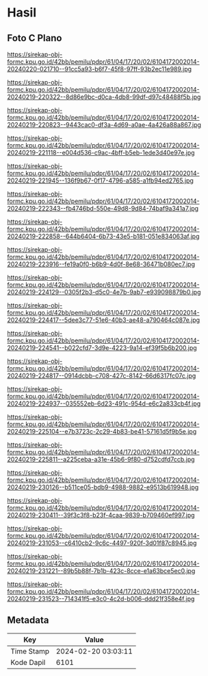 # Hasil

## Foto C Plano

https://sirekap-obj-formc.kpu.go.id/42bb/pemilu/pdpr/61/04/17/20/02/6104172002014-20240220-021710--91cc5a93-b6f7-45f8-97ff-93b2ec11e989.jpg

https://sirekap-obj-formc.kpu.go.id/42bb/pemilu/pdpr/61/04/17/20/02/6104172002014-20240219-220322--8d86e9bc-d0ca-4db8-99df-d97c48488f5b.jpg

https://sirekap-obj-formc.kpu.go.id/42bb/pemilu/pdpr/61/04/17/20/02/6104172002014-20240219-220823--9443cac0-df3a-4d69-a0ae-4a426a88a867.jpg

https://sirekap-obj-formc.kpu.go.id/42bb/pemilu/pdpr/61/04/17/20/02/6104172002014-20240219-221118--e004d536-c9ac-4bff-b5eb-1ede3d40e97e.jpg

https://sirekap-obj-formc.kpu.go.id/42bb/pemilu/pdpr/61/04/17/20/02/6104172002014-20240219-221945--136f9b67-0f17-4796-a585-a1fb94ed2765.jpg

https://sirekap-obj-formc.kpu.go.id/42bb/pemilu/pdpr/61/04/17/20/02/6104172002014-20240219-222343--fb4746bd-550e-49d8-9d84-74baf9a341a7.jpg

https://sirekap-obj-formc.kpu.go.id/42bb/pemilu/pdpr/61/04/17/20/02/6104172002014-20240219-222858--644b6404-6b73-43e5-b181-051e834063af.jpg

https://sirekap-obj-formc.kpu.go.id/42bb/pemilu/pdpr/61/04/17/20/02/6104172002014-20240219-223916--fe19a0f0-b6b9-4d0f-8e68-36471b080ec7.jpg

https://sirekap-obj-formc.kpu.go.id/42bb/pemilu/pdpr/61/04/17/20/02/6104172002014-20240219-224129--0305f2b3-d5c0-4e7b-9ab7-e939098879b0.jpg

https://sirekap-obj-formc.kpu.go.id/42bb/pemilu/pdpr/61/04/17/20/02/6104172002014-20240219-224417--5dee3c77-51e6-40b3-ae48-a790464c087e.jpg

https://sirekap-obj-formc.kpu.go.id/42bb/pemilu/pdpr/61/04/17/20/02/6104172002014-20240219-224541--b022cfd7-3d9e-4223-9a14-ef39f5b6b200.jpg

https://sirekap-obj-formc.kpu.go.id/42bb/pemilu/pdpr/61/04/17/20/02/6104172002014-20240219-224817--0914dcbb-c708-427c-8142-66d6317fc07c.jpg

https://sirekap-obj-formc.kpu.go.id/42bb/pemilu/pdpr/61/04/17/20/02/6104172002014-20240219-224937--035552eb-6d23-491c-954d-e6c2a833cb4f.jpg

https://sirekap-obj-formc.kpu.go.id/42bb/pemilu/pdpr/61/04/17/20/02/6104172002014-20240219-225104--e7b3723c-2c29-4b83-be41-57161d5f9b5e.jpg

https://sirekap-obj-formc.kpu.go.id/42bb/pemilu/pdpr/61/04/17/20/02/6104172002014-20240219-225811--a225ceba-a31e-45b6-9f80-d752cdfd7ccb.jpg

https://sirekap-obj-formc.kpu.go.id/42bb/pemilu/pdpr/61/04/17/20/02/6104172002014-20240219-230126--b511ce05-bdb9-4988-9882-e9513b619948.jpg

https://sirekap-obj-formc.kpu.go.id/42bb/pemilu/pdpr/61/04/17/20/02/6104172002014-20240219-230411--39f3c3f8-b23f-4caa-9839-b709460ef997.jpg

https://sirekap-obj-formc.kpu.go.id/42bb/pemilu/pdpr/61/04/17/20/02/6104172002014-20240219-231053--c6410cb2-9c6c-4497-920f-3d01f87c8945.jpg

https://sirekap-obj-formc.kpu.go.id/42bb/pemilu/pdpr/61/04/17/20/02/6104172002014-20240219-231221--89b5b88f-7b1b-423c-8cce-e1a63bce5ec0.jpg

https://sirekap-obj-formc.kpu.go.id/42bb/pemilu/pdpr/61/04/17/20/02/6104172002014-20240219-231523--714341f5-e3c0-4c2d-b006-ddd21f358e4f.jpg


## Metadata

| Key        | Value               |
| ---------- | ------------------- |
| Time Stamp | 2024-02-20 03:03:11 |
| Kode Dapil | 6101                |



